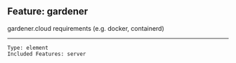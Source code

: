## Feature: gardener

<website-feature> gardener.cloud requirements (e.g. docker, containerd) </website-feature>

---

	Type: element
	Included Features: server

# 
